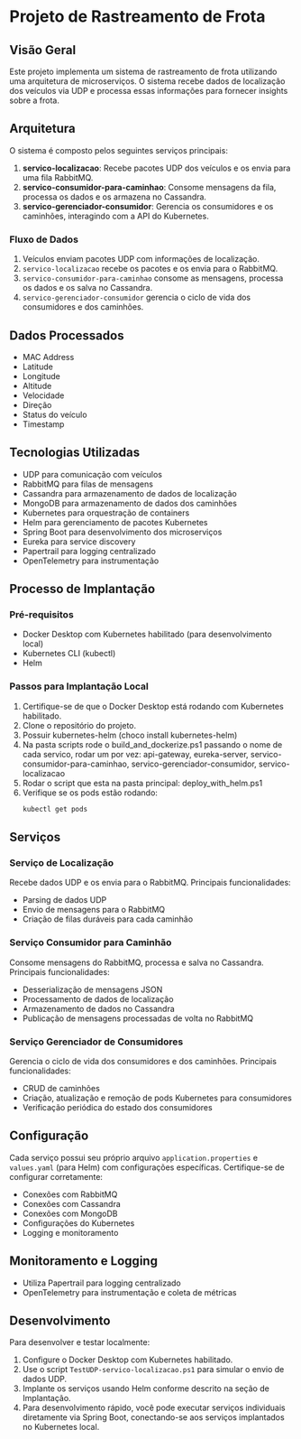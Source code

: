 # Projeto de Rastreamento de Frota

## Visão Geral

Este projeto implementa um sistema de rastreamento de frota utilizando uma arquitetura de microserviços. O sistema recebe dados de localização dos veículos via UDP e processa essas informações para fornecer insights sobre a frota.

## Arquitetura

O sistema é composto pelos seguintes serviços principais:

1. **servico-localizacao**: Recebe pacotes UDP dos veículos e os envia para uma fila RabbitMQ.
2. **servico-consumidor-para-caminhao**: Consome mensagens da fila, processa os dados e os armazena no Cassandra.
3. **servico-gerenciador-consumidor**: Gerencia os consumidores e os caminhões, interagindo com a API do Kubernetes.

### Fluxo de Dados

1. Veículos enviam pacotes UDP com informações de localização.
2. `servico-localizacao` recebe os pacotes e os envia para o RabbitMQ.
3. `servico-consumidor-para-caminhao` consome as mensagens, processa os dados e os salva no Cassandra.
4. `servico-gerenciador-consumidor` gerencia o ciclo de vida dos consumidores e dos caminhões.

## Dados Processados

- MAC Address
- Latitude
- Longitude
- Altitude
- Velocidade
- Direção
- Status do veículo
- Timestamp

## Tecnologias Utilizadas

- UDP para comunicação com veículos
- RabbitMQ para filas de mensagens
- Cassandra para armazenamento de dados de localização
- MongoDB para armazenamento de dados dos caminhões
- Kubernetes para orquestração de containers
- Helm para gerenciamento de pacotes Kubernetes
- Spring Boot para desenvolvimento dos microserviços
- Eureka para service discovery
- Papertrail para logging centralizado
- OpenTelemetry para instrumentação

## Processo de Implantação

### Pré-requisitos

- Docker Desktop com Kubernetes habilitado (para desenvolvimento local)
- Kubernetes CLI (kubectl)
- Helm

### Passos para Implantação Local

1. Certifique-se de que o Docker Desktop está rodando com Kubernetes habilitado.
2. Clone o repositório do projeto.
3. Possuir kubernetes-helm (choco install kubernetes-helm)
4. Na pasta scripts rode o build_and_dockerize.ps1 passando o nome de cada servico, rodar um por vez:
      api-gateway, eureka-server, servico-consumidor-para-caminhao, servico-gerenciador-consumidor, servico-localizacao
5. Rodar o script que esta na pasta principal: deploy_with_helm.ps1
6. Verifique se os pods estão rodando:
   ```bash
   kubectl get pods
   ```
   
## Serviços

### Serviço de Localização

Recebe dados UDP e os envia para o RabbitMQ. Principais funcionalidades:

- Parsing de dados UDP
- Envio de mensagens para o RabbitMQ
- Criação de filas duráveis para cada caminhão

### Serviço Consumidor para Caminhão

Consome mensagens do RabbitMQ, processa e salva no Cassandra. Principais funcionalidades:

- Desserialização de mensagens JSON
- Processamento de dados de localização
- Armazenamento de dados no Cassandra
- Publicação de mensagens processadas de volta no RabbitMQ

### Serviço Gerenciador de Consumidores

Gerencia o ciclo de vida dos consumidores e dos caminhões. Principais funcionalidades:

- CRUD de caminhões
- Criação, atualização e remoção de pods Kubernetes para consumidores
- Verificação periódica do estado dos consumidores

## Configuração

Cada serviço possui seu próprio arquivo `application.properties` e `values.yaml` (para Helm) com configurações específicas. Certifique-se de configurar corretamente:

- Conexões com RabbitMQ
- Conexões com Cassandra
- Conexões com MongoDB
- Configurações do Kubernetes
- Logging e monitoramento

## Monitoramento e Logging

- Utiliza Papertrail para logging centralizado
- OpenTelemetry para instrumentação e coleta de métricas

## Desenvolvimento

Para desenvolver e testar localmente:

1. Configure o Docker Desktop com Kubernetes habilitado.
2. Use o script `TestUDP-servico-localizacao.ps1` para simular o envio de dados UDP.
3. Implante os serviços usando Helm conforme descrito na seção de Implantação.
4. Para desenvolvimento rápido, você pode executar serviços individuais diretamente via Spring Boot, conectando-se aos serviços implantados no Kubernetes local.

